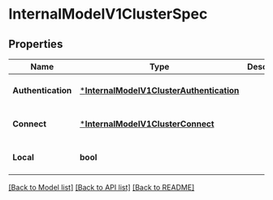 # InternalModelV1ClusterSpec

## Properties
Name | Type | Description | Notes
------------ | ------------- | ------------- | -------------
**Authentication** | [***InternalModelV1ClusterAuthentication**](internal_model_v1_cluster.Authentication.md) |  | [optional] [default to null]
**Connect** | [***InternalModelV1ClusterConnect**](internal_model_v1_cluster.Connect.md) |  | [optional] [default to null]
**Local** | **bool** |  | [optional] [default to null]

[[Back to Model list]](../README.md#documentation-for-models) [[Back to API list]](../README.md#documentation-for-api-endpoints) [[Back to README]](../README.md)


